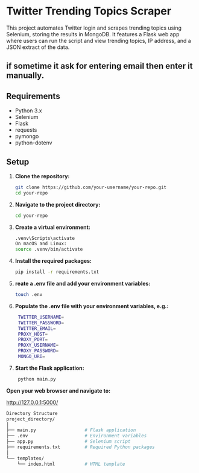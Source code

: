 # Twitter Trending Topics Scraper

This project automates Twitter login and scrapes trending topics using Selenium, storing the results in MongoDB. It features a Flask web app where users can run the script and view trending topics, IP address, and a JSON extract of the data.
## if sometime it ask for entering email then enter it manually. 
## Requirements

- Python 3.x
- Selenium
- Flask
- requests
- pymongo
- python-dotenv

## Setup

1. **Clone the repository:**
   ```sh
   git clone https://github.com/your-username/your-repo.git
   cd your-repo
2. **Navigate to the project directory:**
    ```sh
   cd your-repo
3. **Create a virtual environment:**
    ```sh
   .venv\Scripts\activate
   On macOS and Linux:
   source .venv/bin/activate
4. **Install the required packages:**
    ```sh
   pip install -r requirements.txt
5. **reate a .env file and add your environment variables:**
   ```sh
   touch .env
6. **Populate the .env file with your environment variables, e.g.:**
   ```sh
    TWITTER_USERNAME= 
    TWITTER_PASSWORD= 
    TWITTER_EMAIL= 
    PROXY_HOST= 
    PROXY_PORT= 
    PROXY_USERNAME= 
    PROXY_PASSWORD= 
    MONGO_URI= 
7. **Start the Flask application:**
   ```sh
    python main.py

**Open your web browser and navigate to:**

http://127.0.0.1:5000/

```sh
Directory Structure
project_directory/
│
├── main.py                  # Flask application
├── .env                     # Environment variables
├── app.py                   # Selenium script
├── requirements.txt         # Required Python packages
│
└── templates/
    └── index.html           # HTML template
